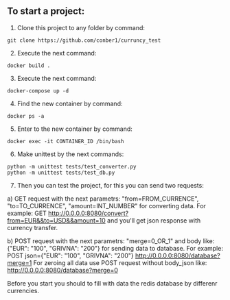 ## To start a project:

1) Clone this project to any folder by command:
```
git clone https://github.com/conber1/curruncy_test
```

2) Execute the next command:
```
docker build .
```

3) Execute the next command:
```
docker-compose up -d 
```

4) Find the new container by command:
```
docker ps -a
```

5) Enter to the new container by command:
```
docker exec -it CONTAINER_ID /bin/bash
```

6) Make unittest by the next commands:
```
python -m unittest tests/test_converter.py
python -m unittest tests/test_db.py
```
  
 7) Then you can test the project, for this you can send two requests:
 
  a) GET request with the next parametrs: "from=FROM_CURRENCE", "to=TO_CURRENCE", "amount=INT_NUMBER" for converting data.
    For example: GET http://0.0.0.0:8080/convert?from=EUR&&to=USD&&amount=10 and you'll get json response with currency transfer.
    
  b) POST request with the next parametrs: "merge=0_OR_1" and body like: {"EUR": "100", "GRIVNA": "200"} for sending data to database.
    For example: POST json={"EUR": "100", "GRIVNA": "200"}  http://0.0.0.0:8080/database?merge=1
    For zeroing all data use POST request without body_json like: http://0.0.0.0:8080/database?merge=0
    
 Before you start you should to fill with data the redis database by differenr currencies.
    
